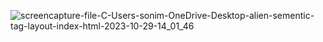 ![screencapture-file-C-Users-sonim-OneDrive-Desktop-alien-sementic-tag-layout-index-html-2023-10-29-14_01_46](https://github.com/Mihir-72/pr.sementic-tag/assets/144117994/92d23121-aecb-4f72-9cc9-d93b30fac50d)

